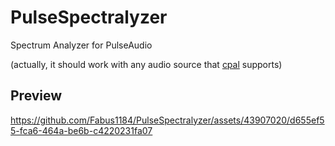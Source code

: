 # PulseSpectralyzer

Spectrum Analyzer for PulseAudio

(actually, it should work with any audio source that [cpal](https://crates.io/crates/cpal) supports)

## Preview

https://github.com/Fabus1184/PulseSpectralyzer/assets/43907020/d655ef55-fca6-464a-be6b-c4220231fa07

